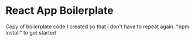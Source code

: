 # React App Boilerplate
Copy of boilerplate code I created so that i don't have to repeat again. 
"npm install" to get started
